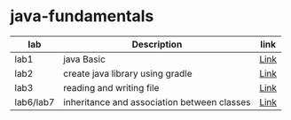 # java-fundamentals

| lab  |Description           | link                                               |
|------|----------------------|----------------------------------------------------|
| lab1 | java Basic           | [Link](basics)                                     |
| lab2 | create java library using gradle| [Link](basiclibrary)                               |
| lab3 | reading and writing file| [Link](linter)                                     |
| lab6/lab7 |inheritance and association between classes | [Link](./inheritance/readme.md)                    |
